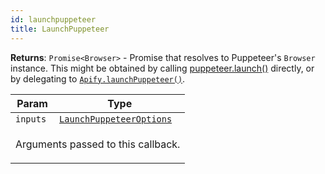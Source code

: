 ```yaml
---
id: launchpuppeteer
title: LaunchPuppeteer
---
```


<a name="LaunchPuppeteer"></a>

**Returns**: `Promise<Browser>` - Promise that resolves to Puppeteer's `Browser` instance. This might be obtained by calling
<a href="https://pptr.dev/#?product=Puppeteer&version=v2.0.0&show=api-puppeteerlaunchoptions">puppeteer.launch()</a> directly, or by delegating to
[`Apify.launchPuppeteer()`](http://localhost:3000/docs/api/apify#apifylaunchpuppeteeroptions-%E2%87%92-promisebrowser).

<table>
<thead>
<tr>
<th>Param</th><th>Type</th>
</tr>
</thead>
<tbody>
<tr>
<td><code>inputs</code></td><td><code><a href="../typedefs/launchpuppeteeroptions">LaunchPuppeteerOptions</a></code></td>
</tr>
<tr>
<td colspan="3"><p>Arguments passed to this callback.</p>
</td></tr></tbody>
</table>
